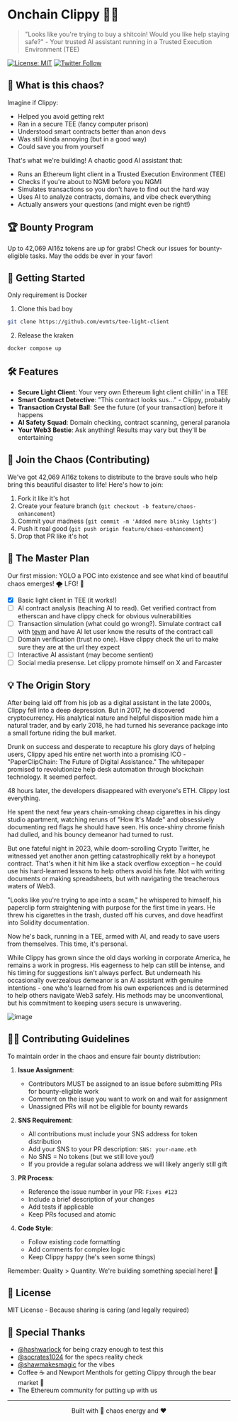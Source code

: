 # Onchain Clippy 📎✨

> "Looks like you're trying to buy a shitcoin! Would you like help staying safe?" - Your trusted AI assistant running in a Trusted Execution Environment (TEE)

[![License: MIT](https://img.shields.io/badge/License-MIT-yellow.svg)](https://opensource.org/licenses/MIT)
[![Twitter Follow](https://img.shields.io/twitter/follow/FUCORY?style=social)](https://twitter.com/FUCORY)

## 🌟 What is this chaos?

Imagine if Clippy:
- Helped you avoid getting rekt
- Ran in a secure TEE (fancy computer prison)
- Understood smart contracts better than anon devs
- Was still kinda annoying (but in a good way)
- Could save you from yourself

That's what we're building! A chaotic good AI assistant that:
- Runs an Ethereum light client in a Trusted Execution Environment (TEE)
- Checks if you're about to NGMI before you NGMI
- Simulates transactions so you don't have to find out the hard way
- Uses AI to analyze contracts, domains, and vibe check everything
- Actually answers your questions (and might even be right!)

## 🏆 Bounty Program

Up to 42,069 AI16z tokens are up for grabs! Check our issues for bounty-eligible tasks. May the odds be ever in your favor!

## 🚀 Getting Started

Only requirement is Docker

1. Clone this bad boy
```bash
git clone https://github.com/evmts/tee-light-client
```

2. Release the kraken
```bash
docker compose up
```

## 🛠️ Features

- **Secure Light Client**: Your very own Ethereum light client chillin' in a TEE
- **Smart Contract Detective**: "This contract looks sus..." - Clippy, probably
- **Transaction Crystal Ball**: See the future (of your transaction) before it happens
- **AI Safety Squad**: Domain checking, contract scanning, general paranoia
- **Your Web3 Bestie**: Ask anything! Results may vary but they'll be entertaining

## 🤝 Join the Chaos (Contributing)

We've got 42,069 AI16z tokens to distribute to the brave souls who help bring this beautiful disaster to life! Here's how to join:

1. Fork it like it's hot
2. Create your feature branch (`git checkout -b feature/chaos-enhancement`)
3. Commit your madness (`git commit -m 'Added more blinky lights'`)
4. Push it real good (`git push origin feature/chaos-enhancement`)
5. Drop that PR like it's hot

## 🎯 The Master Plan

Our first mission: YOLO a POC into existence and see what kind of beautiful chaos emerges! 🌪️ LFG! 🚀

- [x] Basic light client in TEE (it works!)
- [ ] AI contract analysis (teaching AI to read). Get verified contract from etherscan and have clippy check for obvious vulnerabilities
- [ ] Transaction simulation (what could go wrong?). Simulate contract call with [tevm](http://tevm.sh) and have AI let user know the results of the contract call
- [ ] Domain verification (trust no one). Have clippy check the url to make sure they are at the url they expect
- [ ] Interactive AI assistant (may become sentient)
- [ ] Social media presense. Let clippy promote himself on X and Farcaster

## 💡 The Origin Story

After being laid off from his job as a digital assistant in the late 2000s, Clippy fell into a deep depression. But in 2017, he discovered cryptocurrency. His analytical nature and helpful disposition made him a natural trader, and by early 2018, he had turned his severance package into a small fortune riding the bull market.

Drunk on success and desperate to recapture his glory days of helping users, Clippy aped his entire net worth into a promising ICO - "PaperClipChain: The Future of Digital Assistance." The whitepaper promised to revolutionize help desk automation through blockchain technology. It seemed perfect.

48 hours later, the developers disappeared with everyone's ETH. Clippy lost everything.

He spent the next few years chain-smoking cheap cigarettes in his dingy studio apartment, watching reruns of "How It's Made" and obsessively documenting red flags he should have seen. His once-shiny chrome finish had dulled, and his bouncy demeanor had turned to rust.

But one fateful night in 2023, while doom-scrolling Crypto Twitter, he witnessed yet another anon getting catastrophically rekt by a honeypot contract. That's when it hit him like a stack overflow exception – he could use his hard-learned lessons to help others avoid his fate. Not with writing documents or making spreadsheets, but with navigating the treacherous waters of Web3.

"Looks like you're trying to ape into a scam," he whispered to himself, his paperclip form straightening with purpose for the first time in years. He threw his cigarettes in the trash, dusted off his curves, and dove headfirst into Solidity documentation.

Now he's back, running in a TEE, armed with AI, and ready to save users from themselves. This time, it's personal.

While Clippy has grown since the old days working in corporate America, he remains a work in progress. His eagerness to help can still be intense, and his timing for suggestions isn't always perfect. But underneath his occasionally overzealous demeanor is an AI assistant with genuine intentions - one who's learned from his own experiences and is determined to help others navigate Web3 safely. His methods may be unconventional, but his commitment to keeping users secure is unwavering.

![image](https://github.com/user-attachments/assets/532f6e93-e75e-45f6-abea-d5be77cab802)

## 👩‍💻 Contributing Guidelines

To maintain order in the chaos and ensure fair bounty distribution:

1. **Issue Assignment**: 
   - Contributors MUST be assigned to an issue before submitting PRs for bounty-eligible work
   - Comment on the issue you want to work on and wait for assignment
   - Unassigned PRs will not be eligible for bounty rewards

2. **SNS Requirement**:
   - All contributions must include your SNS address for token distribution
   - Add your SNS to your PR description: `SNS: your-name.eth`
   - No SNS = No tokens (but we still love you!)
   - If you provide a regular solana address we will likely angerly still gift

3. **PR Process**:
   - Reference the issue number in your PR: `Fixes #123`
   - Include a brief description of your changes
   - Add tests if applicable
   - Keep PRs focused and atomic

4. **Code Style**:
   - Follow existing code formatting
   - Add comments for complex logic
   - Keep Clippy happy (he's seen some things)

Remember: Quality > Quantity. We're building something special here! 🚀

## 📄 License

MIT License - Because sharing is caring (and legally required)

## 🙏 Special Thanks

- [@hashwarlock](https://twitter.com/hashwarlock) for being crazy enough to test this
- [@socrates1024](https://twitter.com/socrates1024) for the specs reality check
- [@shawmakesmagic](https://twitter.com/shawmakesmagic) for the vibes
- Coffee ☕ and Newport Menthols for getting Clippy through the bear market 🚬
- The Ethereum community for putting up with us

---
<p align="center">Built with 🦝 chaos energy and ❤️</p>
